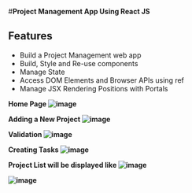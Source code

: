 #**Project Management App Using React JS**

## Features
- Build a Project Management web app
- Build, Style and Re-use components
- Manage State
- Access DOM Elements and Browser APIs using ref
- Manage JSX Rendering Positions with Portals
  
<b> Home Page
![image](https://github.com/manvi0308/ReactJS-Udemy/assets/60390722/84f91cf6-6e1e-43c0-b5d2-d8f8f3b88340)
<br>

<b> Adding a New Project
![image](https://github.com/manvi0308/ReactJS-Udemy/assets/60390722/edd2ef47-60c9-44e3-9496-c4addc01b45e)
<br>

<b> Validation
![image](https://github.com/manvi0308/ReactJS-Udemy/assets/60390722/599d407f-01f6-4c2a-9ef4-6d00d5da5771)
<br>

<b> Creating Tasks
![image](https://github.com/manvi0308/ReactJS-Udemy/assets/60390722/d5b4d068-2d76-4938-86c9-fcba05355f61)
<br>

<b> Project List will be displayed like
![image](https://github.com/manvi0308/ReactJS-Udemy/assets/60390722/79c1ae3f-6e40-4025-85d3-8a4677a586eb)


![image](https://github.com/manvi0308/ReactJS-Udemy/assets/60390722/8a81b7f5-377a-4ee0-9b95-bb3b4b952dfb)
<br>


